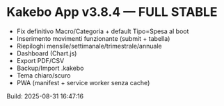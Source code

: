 # Kakebo App v3.8.4 — FULL STABLE

- Fix definitivo Macro/Categoria + default Tipo=Spesa al boot
- Inserimento movimenti funzionante (submit + tabella)
- Riepiloghi mensile/settimanale/trimestrale/annuale
- Dashboard (Chart.js)
- Export PDF/CSV
- Backup/Import .kakebo
- Tema chiaro/scuro
- PWA (manifest + service worker senza cache)

Build: 2025-08-31 16:47:16

